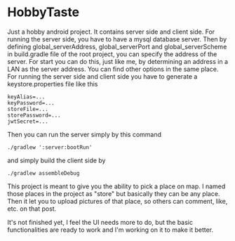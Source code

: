 # HobbyTaste

Just a hobby android project. It contains server side and client side. For running the server side, you have to have
a mysql database server. Then by defining global_serverAddress, global_serverPort and global_serverScheme in
build.gradle file of the root project, you can specify the address of the server. For start you can do this, just
like me, by determining an address in a LAN as the server address. You can find other options in the same place.
For running the server side and client side you have to generate a keystore.properties file like this

```
keyAlias=...
keyPassword=...
storeFile=...
storePassword=...
jwtSecret=...
```

Then you can run the server simply by this command

```
./gradlew ':server:bootRun'
```

and simply build the client side by

```
./gradlew assembleDebug
```

This project is meant to give you the ability to pick a place on map. I named those places in the project as "store"
but basically they can be any place. Then it let you to upload pictures of that place, so others can comment, like,
etc. on that post.

It's not finished yet, I feel the UI needs more to do, but the basic functionalities are ready to work and I'm
working on it to make it better.
